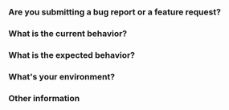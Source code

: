 ### Are you submitting a **bug report** or a **feature request**?
<!-- For support request, please use Stack Overflow instead. This issue tracker is reserved for bugs and features. -->


### What is the current behavior?
<!-- If this is a bug, please include steps to reproduce and a minimal demo of the problem using Plunkr, WebpackBin or JSFiddle. -->


### What is the expected behavior?


### What's your environment?
<!-- Include Simple React Calendar version, OS/browser affected, Node version, etc. -->


### Other information
<!-- Include here any detailed explanation, stacktraces, related issues, links for Stack Overflow, Twitter, etc. -->